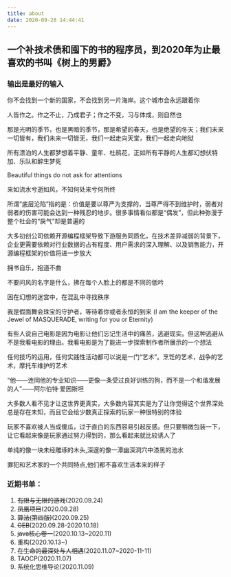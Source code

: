 ```yaml
---
title: about
date: 2020-09-28 14:44:41
---
```

## 一个补技术债和囤下的书的程序员，到2020年为止最喜欢的书叫《树上的男爵》


### 输出是最好的输入

你不会找到一个新的国家，不会找到另一片海岸。这个城市会永远跟着你

人皆作之。作之不止，乃成君子；作之不变，习与体成，则自然也

那是光明的季节，也是黑暗的季节，那是希望的春天，也是绝望的冬天；我们未来一切皆有，我们未来一切皆无，我们一起走向天堂，我们一起走向地狱

所有漂泊的人生都梦想着平静、童年、杜鹃花，正如所有平静的人生都幻想伏特加、乐队和醉生梦死

Beautiful things do not ask for attentions

来如流水兮逝如风，不知何处来兮何所终

所谓“底层沦陷”指的是：价值是要以尊严为支撑的，当尊严得不到维护时，弱者对弱者的伤害可能会达到一种残忍的地步。很多事情看似都是“偶发”，但此种弥漫于整个社会的“戾气”却是普遍的

大多初创公司依赖开源编程框架导致下游服务同质化，在技术差异减弱的背景下，企业更需要依赖对行业数据的占有程度、用户需求的深入理解、以及销售能力，开源编程框架的价值将进一步放大

拥书自乐，抱道不曲

不要问风的名字是什么，拂在每个人脸上的都是不同的低吟

困在幻想的迷宫中，在混乱中寻找秩序

我是假面舞会珠宝的守护者，等待着你或者永恒的到来 
(I am the keeper of the Jewel of MASQUERADE, writing for you or Eternity)

有些人说自己电影是因为电影让他们忘记生活中的痛苦，逃避现实。但这种逃避从不是我看电影的理由。我看电影是为了能进一步探索制作者所展示的一个想法

任何技巧的运用，任何实践性活动都可以说是一门“艺术”。烹饪的艺术，战争的艺术，摩托车维护的艺术

“他——连同他的专业知识——更像一条受过良好训练的狗，而不是一个和谐发展的人”——阿尔伯特·爱因斯坦

大多数人看不见才让这世界更真实，大多数内容其实是为了让你觉得这个世界深处总是存在未知，而且它会给少数真正探索的玩家一种很特别的体验

玩家不喜欢被人当成傻瓜，过于直白的东西容易引起反感。但只要稍微包装一下，让它看起来像是玩家通过努力得到的，那么看起来就比较诱人了


单纯的像一块未经雕琢的木头,深邃的像一潭幽深洞穴中漆黑的池水

罪犯和艺术家的一个共同特点,他们都不喜欢生活本来的样子

### 近期书单：
1. ~~有限与无限的游戏~~(2020.09.24)
1. ~~凤凰项目~~(2020.09.28)
1. ~~算法(第四版)~~(2020.09.25)
1. ~~GEB~~(2020.09.28-2020.10.18)
1. ~~java核心卷一~~(2020.10.13~2020.11)
1. 重构(2020.10.13~)
1. ~~在生命的最深处与人相遇~~(2020.11.07~2020-11-11)
1. TAOCP(2020.11.07)
1. 系统化思维导论(2020.11.09)





 